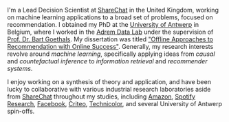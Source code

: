 I'm a Lead Decision Scientist at [ShareChat](https://sharechat.com/team/data-science) in the United Kingdom, working on machine learning applications to a broad set of problems, focused on recommendation.
I obtained my PhD at the [University of Antwerp](https://www.uantwerpen.be/en/) in Belgium, where I worked in the [Adrem Data Lab](http://adrem.uantwerpen.be/) under the supervision of [Prof. Dr. Bart Goethals](https://www.uantwerpen.be/en/staff/bart-goethals/).
My dissertation was titled ["Offline Approaches to Recommendation with Online Success"](http://adrem.uantwerpen.be/bibrem/pubs/Jeunen2021PhDThesis.pdf).
Generally, my research interests revolve around _machine learning_, specifically applying ideas from _causal_ and _countefactual inference_ to _information retrieval_ and _recommender systems_.

I enjoy working on a synthesis of theory and application, and have been lucky to collaborative with various industrial research laboratories aside from [ShareChat](https://sharechat.com/team/data-science) throughout my studies, including [Amazon](https://www.amazon.science/), [Spotify Research](https://research.atspotify.com/), [Facebook](https://research.fb.com/), [Criteo](https://ailab.criteo.com/), [Technicolor](https://www.technicolor.com/), and several University of Antwerp spin-offs.

